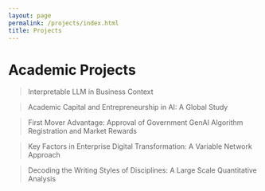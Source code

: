 ```yaml
---
layout: page
permalink: /projects/index.html
title: Projects
---
```



# Academic Projects

>Interpretable LLM in Business Context

>Academic Capital and Entrepreneurship in AI: A Global Study

>First Mover Advantage: Approval of Government GenAI Algorithm Registration and Market Rewards

>Key Factors in Enterprise Digital Transformation: A Variable Network Approach

>Decoding the Writing Styles of Disciplines: A Large Scale Quantitative Analysis

